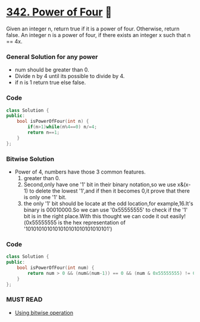 # [342. Power of Four](https://leetcode.com/problems/power-of-four/) 🌟

Given an integer n, return true if it is a power of four. Otherwise, return false.
An integer n is a power of four, if there exists an integer x such that n == 4x.

### General Solution for any power

-   num should be greater than 0.
-   Divide n by 4 until its possible to divide by 4.
-   if n is 1 return true else false.

### Code

```cpp
class Solution {
public:
    bool isPowerOfFour(int n) {
        if(n>1)while(n%4==0) n/=4;
        return n==1;
    }
};
```

### Bitwise Solution

-   Power of 4, numbers have those 3 common features.
    1. greater than 0.
    2. Second,only have one '1' bit in their binary notation,so we use x&(x-1) to delete the lowest '1',and if then it becomes 0,it prove that there is only one '1' bit.
    3. the only '1' bit should be locate at the odd location,for example,16.It's binary is 00010000.So we can use '0x55555555' to check if the '1' bit is in the right place.With this thought we can code it out easily!(0x55555555 is the hex representation of '1010101010101010101010101010101')

### Code

```cpp
class Solution {
public:
    bool isPowerOfFour(int num) {
        return num > 0 && (num&(num-1)) == 0 && (num & 0x55555555) != 0;
    }
};
```

### MUST READ

-   [Using bitwise operation](<https://leetcode.com/problems/power-of-four/discuss/80457/Java-1-line-(cheating-for-the-purpose-of-not-using-loops)>)
